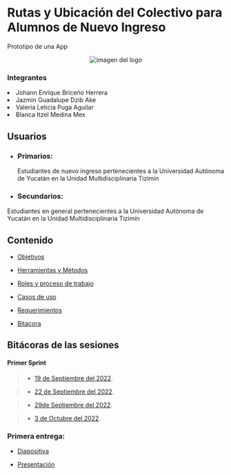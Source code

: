 

<p align="center">
<p><h1>Rutas y Ubicación del Colectivo para Alumnos de Nuevo Ingreso</h1></p>
<p>Prototipo de una App</p>
<p align="center">
<img src="https://user-images.githubusercontent.com/113213776/194173082-0102fbee-f173-45b3-b249-776f7db3fa4d.png" alt="imagen del logo">

<h3>Integrantes</h3>
<li>Johann Enrique Briceño Herrera</li>
<li>Jazmin Guadalupe Dzib Ake</li>
<li>Valeria Leticia Puga Aguilar</li>
<li>Blanca Itzel Medina Mex</li>

##  Usuarios

- ### Primarios:

  Estudiantes de nuevo ingreso pertenecientes a la Universidad Autónoma de Yucatán en la Unidad Multidisciplinaria Tizimín

- ### Secundarios:
 Estudiantes en general pertenecientes a la Universidad Autónoma de Yucatán en la Unidad Multidisciplinaria Tizimín
  
  ##  Contenido 
  
  - [Objetivos](https://github.com/JOHANN28910231/Proyecto-Fis/blob/4a8d4b3fb34494327a315232e7acebb1c33b2cc1/Documentaci%C3%B3n/1.Objetivos.md "Click aquí")
  
  - [Herramientas y Métodos](https://github.com/JOHANN28910231/Proyecto-Fis/blob/a5becd3c92a86a5375b5ccd450fc00da3af941ff/Documentaci%C3%B3n/5.%20Herramientas%20y%20M%C3%A9todos.md "Click aquí")
  
  - [Roles y proceso de trabajo](https://github.com/JOHANN28910231/Proyecto-Fis/blob/d7cad36b0624c6437e6ea2f25eda77c3d15995fa/Documentaci%C3%B3n/6.%20Procesos%20y%20Roles.md "Click aquí")
  
  - [Casos de uso](https://github.com/JOHANN28910231/Proyecto-Fis/blob/ba1ce99475c184c8909d111e8f132816a8511f62/Documentaci%C3%B3n/4.%20DiagramaCasosDeUso.md "Click aquí")
  
  - [Requerimientos](https://github.com/JOHANN28910231/Proyecto-Fis/blob/a231610adc54a75a66d6d8e96aa18f3598d23bf1/Documentaci%C3%B3n/3.Requerimientos.md "Click aquí")
  - [Bitacora](https://github.com/JOHANN28910231/Proyecto-Fis/tree/main/Bit%C3%A1cora_Primera_Entrega)
  
   
  ##  Bitácoras de las sesiones

####  Primer Sprint

> - [19 de Septiembre del 2022](https://github.com/JOHANN28910231/Proyecto-Fis/blob/d8fa565503df77e7df412cfb4c75328ae9d21503/Bit%C3%A1cora_Primera_Entrega/ReunionDeTrabajo1.md "Click aquí").

> - [22 de Septiembre del 2022](https://github.com/JOHANN28910231/Proyecto-Fis/blob/d8fa565503df77e7df412cfb4c75328ae9d21503/Bit%C3%A1cora_Primera_Entrega/Reuni%C3%B3nDeTrabajo2.md "Click aquí").

> - [29de Septiembre del 2022](https://github.com/JOHANN28910231/Proyecto-Fis/blob/d8fa565503df77e7df412cfb4c75328ae9d21503/Bit%C3%A1cora_Primera_Entrega/ReunionDeTrabajo3.md "Click aquí").

> - [3 de Octubre del 2022](https://github.com/JOHANN28910231/Proyecto-Fis/blob/d8fa565503df77e7df412cfb4c75328ae9d21503/Bit%C3%A1cora_Primera_Entrega/ReunionDeTrabajo4.md "Click aquí").

###  Primera entrega:

- [ Diapositiva ]()

- [ Presentación ]()
